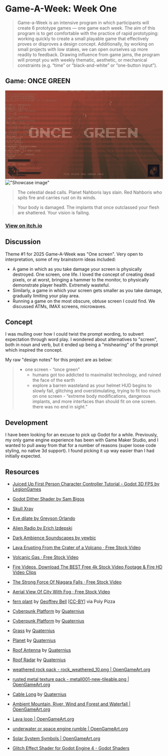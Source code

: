 # Game-A-Week: Week One

> Game-a-Week is an intensive program in which participants will create 6 prototype games  — one game each week. The aim of this program is to get comfortable with the practice of rapid prototyping: working quickly to create a small playable game that effectively proves or disproves a design concept. Additionally, by working on small projects with low stakes, we can open ourselves up more readily to feedback. Drawing influence from game jams, the program will prompt you with weekly thematic, aesthetic, or mechanical constraints (e.g. “time” or “black-and-white” or “one-button input”).

## Game: ONCE GREEN

!["Showcase image"](/showcase/zt540P.png)
!["Showcase image"](/showcase/Godot_v4.3-stable_win64_bytGhaw3AN.gif)

> The celestial dead calls. Planet Nahboris lays slain. Red Nahboris who spits fire and carries rust on its winds. 

> Your body is damaged. The implants that once outclassed your flesh are shattered. Your vision is failing. 

### [View on itch.io](https://umconfortable.itch.io/oncegreen)

## Discussion

Theme #1 for 2025 Game-A-Week was "One screen". Very open to interpretation, some of my brainstorm ideas included:

* A game in which as you take damage your screen is physically destroyed. One screen, one life. I loved the concept of creating dead pixels, or at worst, bringing a hammer to the monitor, to physically demonstrate player health. Extremely wasteful.
* Similarly, a game in which your screen gets smaller as you take damage, gradually limiting your play area. 
* Running a game on the most obscure, obtuse screen I could find. We discussed ATMs, IMAX screens, microwaves. 


## Concept

I was mulling over how I could twist the prompt wording, to subvert expectation through word play. I wondered about alternatives to "screen", both in noun and verb, but it ended up being a "mishearing" of the prompt which inspired the concept.

My raw "design notes" for this project are as below:
> - one screen - “once green”
>   - humans got too addicted to maximalist technology, and ruined the face of the earth
>   - explore a barren wasteland as your helmet HUD begins to slowly fail, glitching and overstimulating, trying to fit too much on one screen
    - “extreme body modifications, dangerous implants, and more interfaces than should fit on one screen. there was no end in sight.”

## Development
I have been looking for an excuse to pick up Godot for a while. Previously, my only game engine experience has been with Game Maker Studio, and I wanted to pull away from that for a number of reasons (super loose code styling, no native 3d support). I found picking it up way easier than I had initially expected. 

## Resources
* [Juiced Up First Person Character Controller Tutorial - Godot 3D FPS by LegionGames](https://youtu.be/A3HLeyaBCq4?si=2U7rQ36h0XR7g9NN)

* [Godot Dither Shader by Sam Bigos](https://github.com/samuelbigos/godot_dither_shader/)

* [Skull Xray](https://giphy.com/gifs/skull-portrait-xray-cj2PFrOzMppR60dZKT)

* [Eye dilate by Greyson Orlando](https://commons.wikimedia.org/wiki/File:Eye_dilate.gif)

* [Alien Radio by Erich Izdepski](https://opengameart.org/content/alien-radio)

* [Dark Ambience Soundscapes by yewbic](https://opengameart.org/content/dark-ambience-soundscapes)

* [Lava Erupting From the Crater of a Volcano · Free Stock Video](https://www.pexels.com/video/lava-erupting-from-the-crater-of-a-volcano-852419/)

* [Volcanic Gas · Free Stock Video](https://www.pexels.com/video/volcanic-gas-855240/)

* [Fire Videos, Download The BEST Free 4k Stock Video Footage & Fire HD Video Clips](https://www.pexels.com/search/videos/fire/)

* [The Strong Force Of Niagara Falls · Free Stock Video](https://www.pexels.com/video/the-strong-force-of-niagara-falls-3173312/)

* [Aerial View Of City With Fog · Free Stock Video](https://www.pexels.com/video/aerial-view-of-city-with-fog-1826710/)

* [fern plant](https://poly.pizza/m/fQ9cPdkwvAY) by [Geoffrey Bell](https://poly.pizza/u/Geoffrey%20Bell) [[CC-BY](https://creativecommons.org/licenses/by/3.0/)] via Poly Pizza

* [Cyberpunk Platform](https://poly.pizza/m/s0rwPHWMpY) by [Quaternius](https://poly.pizza/u/Quaternius)

* [Cyberpunk Platform](https://poly.pizza/m/dHymLbsOMY) by [Quaternius](https://poly.pizza/u/Quaternius)

* [Grass](https://poly.pizza/m/iw6l7gqcdQ) by [Quaternius](https://poly.pizza/u/Quaternius)

* [Planet](https://poly.pizza/m/9g1aIbfR9Y) by [Quaternius](https://poly.pizza/u/Quaternius)

* [Roof Antenna](https://poly.pizza/m/Fbdg52kqJ6) by [Quaternius](https://poly.pizza/u/Quaternius)

* [Roof Radar](https://poly.pizza/m/V7XQDxF8JC) by [Quaternius](https://poly.pizza/u/Quaternius)

* [weathered rock pack - rock_weathered_10.png | OpenGameArt.org](https://opengameart.org/node/15623)

* [rusted metal texture pack - metall001-new-tileable.png | OpenGameArt.org](https://opengameart.org/node/9066)

* [Cable Long](https://poly.pizza/m/WNfAG8VSD5) by [Quaternius](https://poly.pizza/u/Quaternius)

* [Ambient Mountain, River, Wind and Forest and Waterfall | OpenGameArt.org](https://opengameart.org/content/ambient-mountain-river-wind-and-forest-and-waterfall)

* [Lava loop | OpenGameArt.org](https://opengameart.org/content/lava-loop)

* [underwater or space engine rumble | OpenGameArt.org](https://opengameart.org/content/underwater-or-space-engine-rumble)

* [Solar System Symbols | OpenGameArt.org](https://opengameart.org/content/solar-system-symbols)

* [Glitch Effect Shader for Godot Engine 4 - Godot Shaders](https://godotshaders.com/shader/glitch-effect-shader-for-godot-engine-4/)